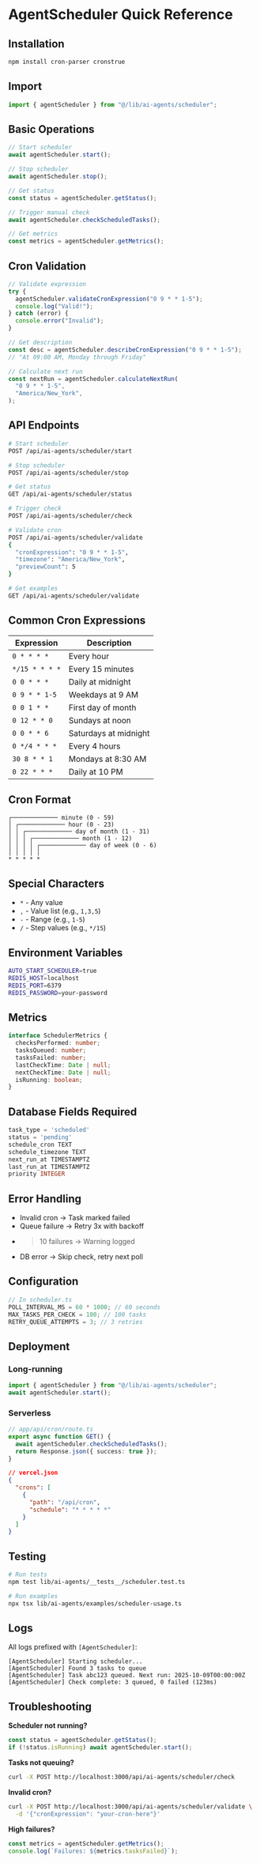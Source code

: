# AgentScheduler Quick Reference

## Installation

```bash
npm install cron-parser cronstrue
```

## Import

```typescript
import { agentScheduler } from "@/lib/ai-agents/scheduler";
```

## Basic Operations

```typescript
// Start scheduler
await agentScheduler.start();

// Stop scheduler
await agentScheduler.stop();

// Get status
const status = agentScheduler.getStatus();

// Trigger manual check
await agentScheduler.checkScheduledTasks();

// Get metrics
const metrics = agentScheduler.getMetrics();
```

## Cron Validation

```typescript
// Validate expression
try {
  agentScheduler.validateCronExpression("0 9 * * 1-5");
  console.log("Valid!");
} catch (error) {
  console.error("Invalid");
}

// Get description
const desc = agentScheduler.describeCronExpression("0 9 * * 1-5");
// "At 09:00 AM, Monday through Friday"

// Calculate next run
const nextRun = agentScheduler.calculateNextRun(
  "0 9 * * 1-5",
  "America/New_York",
);
```

## API Endpoints

```bash
# Start scheduler
POST /api/ai-agents/scheduler/start

# Stop scheduler
POST /api/ai-agents/scheduler/stop

# Get status
GET /api/ai-agents/scheduler/status

# Trigger check
POST /api/ai-agents/scheduler/check

# Validate cron
POST /api/ai-agents/scheduler/validate
{
  "cronExpression": "0 9 * * 1-5",
  "timezone": "America/New_York",
  "previewCount": 5
}

# Get examples
GET /api/ai-agents/scheduler/validate
```

## Common Cron Expressions

| Expression     | Description           |
| -------------- | --------------------- |
| `0 * * * *`    | Every hour            |
| `*/15 * * * *` | Every 15 minutes      |
| `0 0 * * *`    | Daily at midnight     |
| `0 9 * * 1-5`  | Weekdays at 9 AM      |
| `0 0 1 * *`    | First day of month    |
| `0 12 * * 0`   | Sundays at noon       |
| `0 0 * * 6`    | Saturdays at midnight |
| `0 */4 * * *`  | Every 4 hours         |
| `30 8 * * 1`   | Mondays at 8:30 AM    |
| `0 22 * * *`   | Daily at 10 PM        |

## Cron Format

```
┌───────────── minute (0 - 59)
│ ┌───────────── hour (0 - 23)
│ │ ┌───────────── day of month (1 - 31)
│ │ │ ┌───────────── month (1 - 12)
│ │ │ │ ┌───────────── day of week (0 - 6)
│ │ │ │ │
* * * * *
```

## Special Characters

- `*` - Any value
- `,` - Value list (e.g., `1,3,5`)
- `-` - Range (e.g., `1-5`)
- `/` - Step values (e.g., `*/15`)

## Environment Variables

```bash
AUTO_START_SCHEDULER=true
REDIS_HOST=localhost
REDIS_PORT=6379
REDIS_PASSWORD=your-password
```

## Metrics

```typescript
interface SchedulerMetrics {
  checksPerformed: number;
  tasksQueued: number;
  tasksFailed: number;
  lastCheckTime: Date | null;
  nextCheckTime: Date | null;
  isRunning: boolean;
}
```

## Database Fields Required

```sql
task_type = 'scheduled'
status = 'pending'
schedule_cron TEXT
schedule_timezone TEXT
next_run_at TIMESTAMPTZ
last_run_at TIMESTAMPTZ
priority INTEGER
```

## Error Handling

- Invalid cron → Task marked failed
- Queue failure → Retry 3x with backoff
- > 10 failures → Warning logged
- DB error → Skip check, retry next poll

## Configuration

```typescript
// In scheduler.ts
POLL_INTERVAL_MS = 60 * 1000; // 60 seconds
MAX_TASKS_PER_CHECK = 100; // 100 tasks
RETRY_QUEUE_ATTEMPTS = 3; // 3 retries
```

## Deployment

### Long-running

```typescript
import { agentScheduler } from "@/lib/ai-agents/scheduler";
await agentScheduler.start();
```

### Serverless

```typescript
// app/api/cron/route.ts
export async function GET() {
  await agentScheduler.checkScheduledTasks();
  return Response.json({ success: true });
}
```

```json
// vercel.json
{
  "crons": [
    {
      "path": "/api/cron",
      "schedule": "* * * * *"
    }
  ]
}
```

## Testing

```bash
# Run tests
npm test lib/ai-agents/__tests__/scheduler.test.ts

# Run examples
npx tsx lib/ai-agents/examples/scheduler-usage.ts
```

## Logs

All logs prefixed with `[AgentScheduler]`:

```
[AgentScheduler] Starting scheduler...
[AgentScheduler] Found 3 tasks to queue
[AgentScheduler] Task abc123 queued. Next run: 2025-10-09T00:00:00Z
[AgentScheduler] Check complete: 3 queued, 0 failed (123ms)
```

## Troubleshooting

**Scheduler not running?**

```typescript
const status = agentScheduler.getStatus();
if (!status.isRunning) await agentScheduler.start();
```

**Tasks not queuing?**

```bash
curl -X POST http://localhost:3000/api/ai-agents/scheduler/check
```

**Invalid cron?**

```bash
curl -X POST http://localhost:3000/api/ai-agents/scheduler/validate \
  -d '{"cronExpression": "your-cron-here"}'
```

**High failures?**

```typescript
const metrics = agentScheduler.getMetrics();
console.log(`Failures: ${metrics.tasksFailed}`);
```
